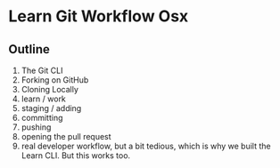 # Learn Git Workflow Osx

## Outline

1. The Git CLI
2. Forking on GitHub
3. Cloning Locally
4. learn / work
5. staging / adding
6. committing
7. pushing
8. opening the pull request
9. real developer workflow, but a bit tedious, which is why we built the Learn CLI. But this works too.
